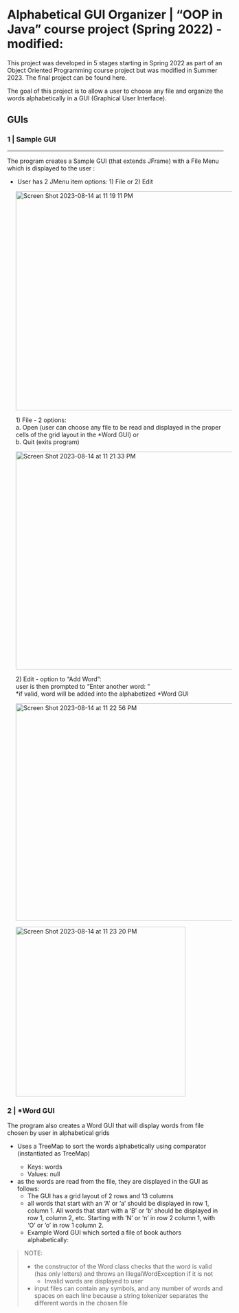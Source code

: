 # Alphabetical GUI Organizer | “OOP in Java” course project (Spring 2022) - modified:

This project was developed in 5 stages starting in Spring 2022 as part of an Object Oriented Programming course project but was modified in Summer 2023. The final project can be found here.

The goal of this project is to allow a user to choose any file and organize the words alphabetically in a GUI (Graphical User Interface). 

## GUIs
### 1 | Sample GUI
----------
The program creates a Sample GUI (that extends JFrame) with a File Menu which is displayed to the user : 
- User has 2 JMenu item options: 1) File or 2) Edit

<p><img style="margin-left: 20px;" width="510" alt="Screen Shot 2023-08-14 at 11 19 11 PM" src="https://github.com/emilyh12345/modified_alphabetical_GUI/assets/101225468/7d514dab-e5d0-41b6-b58a-9ffda28a88a0"></p>

<ul style="list-style-type: none; padding-left: 0;">
   <li style="margin-left: 20px;">1) File - 2 options:
       <ul style="list-style-type: none; padding-left: 0;">
           <li>a. Open (user can choose any file to be read and displayed in the proper cells of the grid layout in the *Word GUI) or</li>
           <li>b. Quit (exits program)</li>
       </ul>
   </li>
</ul>

<p><img style="margin-left: 20px;" width="507" alt="Screen Shot 2023-08-14 at 11 21 33 PM" src="https://github.com/emilyh12345/modified_alphabetical_GUI/assets/101225468/8fcfd8b0-d8b9-439d-974d-b12d041b4d41"></p>

<ul style="list-style-type: none; padding-left: 0;">
   <li style="margin-left: 20px;">2) Edit - option to “Add Word”:
       <ul style="list-style-type: none; padding-left: 0;">
           <li>user is then prompted to “Enter another word: ”</li>
           <li>*if valid, word will be added into the alphabetized *Word GUI</li>
       </ul>
   </li>
</ul>

<p><img style="margin-left: 20px;" width="506" alt="Screen Shot 2023-08-14 at 11 22 56 PM" src="https://github.com/emilyh12345/modified_alphabetical_GUI/assets/101225468/80dc7096-6508-47e6-9e63-a7bcebc246b3"></p>

<p><img style="margin-left: 20px;" width="395" alt="Screen Shot 2023-08-14 at 11 23 20 PM" src="https://github.com/emilyh12345/modified_alphabetical_GUI/assets/101225468/e4950a26-6766-4f10-9b26-1057bb2b440f"></p>


### 2 | *Word GUI
The program also creates a Word GUI that will display words from file chosen by user in alphabetical grids
- Uses a TreeMap to sort the words alphabetically using comparator (instantiated as TreeMap<Word><Word>) 
    - Keys: words
    - Values: null
- as the words are read from the file, they are displayed in the GUI as follows:  
    - The GUI has a grid layout of 2 rows and 13 columns
    - all words that start with an ‘A’ or ‘a’ should be displayed in row 1, column 1. All words that start with a ‘B’ or ‘b’ should be displayed in row 1, column 2, etc. Starting with ‘N’ or ‘n’ in row 2 column 1, with ‘O’ or ’o’ in row 1 column 2.
    - Example Word GUI which sorted a file of book authors alphabetically:
 
>NOTE:
>- the constructor of the Word class checks that the word is valid (has only letters) and throws an IllegalWordException if it is not
>    - Invalid words are displayed to user
>- input files can contain any symbols, and any number of words and spaces on each line because a string tokenizer separates the different words in the chosen file


